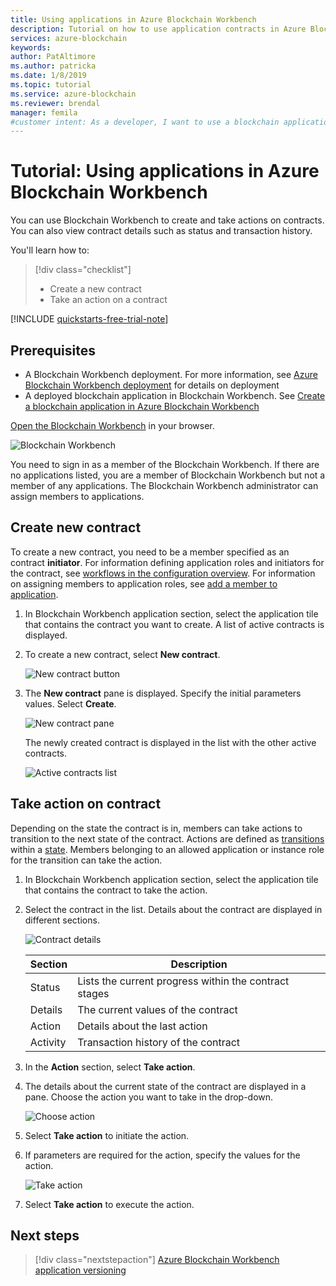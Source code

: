 ```yaml
---
title: Using applications in Azure Blockchain Workbench
description: Tutorial on how to use application contracts in Azure Blockchain Workbench.
services: azure-blockchain
keywords: 
author: PatAltimore
ms.author: patricka
ms.date: 1/8/2019
ms.topic: tutorial
ms.service: azure-blockchain
ms.reviewer: brendal
manager: femila
#customer intent: As a developer, I want to use a blockchain application I created in Azure Blockchain Workbench.
---
```


# Tutorial: Using applications in Azure Blockchain Workbench

You can use Blockchain Workbench to create and take actions on contracts. You can also view contract details such as status and transaction history.

You'll learn how to:

> [!div class="checklist"]
> * Create a new contract
> * Take an action on a contract

[!INCLUDE [quickstarts-free-trial-note](../../../includes/quickstarts-free-trial-note.md)]

## Prerequisites

* A Blockchain Workbench deployment. For more information, see [Azure Blockchain Workbench deployment](deploy.md) for details on deployment
* A deployed blockchain application in Blockchain Workbench. See [Create a blockchain application in Azure Blockchain Workbench](create-app.md)

[Open the Blockchain Workbench](deploy.md#blockchain-workbench-web-url) in your browser.

![Blockchain Workbench](./media/use/workbench.png)

You need to sign in as a member of the Blockchain Workbench. If there are no applications listed, you are a member of Blockchain Workbench but not a member of any applications. The Blockchain Workbench administrator can assign members to applications.

## Create new contract 

To create a new contract, you need to be a member specified as an contract **initiator**. For information defining application roles and initiators for the contract, see [workflows in the configuration overview](configuration.md#workflows). For information on assigning members to application roles, see [add a member to application](manage-users.md#add-member-to-application).

1. In Blockchain Workbench application section, select the application tile that contains the contract you want to create. A list of active contracts is displayed.

2. To create a new contract, select **New contract**.

    ![New contract button](./media/use/contract-list.png)

3. The **New contract** pane is displayed. Specify the initial parameters values. Select **Create**.

    ![New contract pane](./media/use/new-contract.png)

    The newly created contract is displayed in the list with the other active contracts.

    ![Active contracts list](./media/use/active-contracts.png)

## Take action on contract

Depending on the state the contract is in, members can take actions to transition to the next state of the contract. Actions are defined as [transitions](configuration.md#transitions) within a [state](configuration.md#states). Members belonging to an allowed application or instance role for the transition can take the action. 

1. In Blockchain Workbench application section, select the application tile that contains the contract to take the action.
2. Select the contract in the list. Details about the contract are displayed in different sections. 

    ![Contract details](./media/use/contract-details.png)

    | Section  | Description  |
    |---------|---------|
    | Status | Lists the current progress within the contract stages |
    | Details | The current values of the contract |
    | Action | Details about the last action |
    | Activity | Transaction history of the contract |
    
3. In the **Action** section, select **Take action**.

4. The details about the current state of the contract are displayed in a pane. Choose the action you want to take in the drop-down. 

    ![Choose action](./media/use/choose-action.png)

5. Select **Take action** to initiate the action.
6. If parameters are required for the action, specify the values for the action.

    ![Take action](./media/use/take-action.png)

7. Select **Take action** to execute the action.

## Next steps

> [!div class="nextstepaction"]
> [Azure Blockchain Workbench application versioning](version-app.md)
